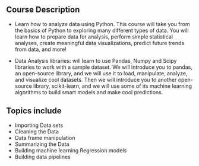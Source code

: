 ## **Course Description**
- Learn how to analyze data using Python. This course will take you from the basics of Python to exploring many different types of data. You will learn how to prepare data for analysis, perform simple statistical analyses, create meaningful data visualizations, predict future trends from data, and more!

- Data Analysis libraries: will learn to use Pandas, Numpy and Scipy libraries to work with a sample dataset. We will introduce you to pandas, an open-source library, and we will use it to load, manipulate, analyze, and visualize cool datasets. Then we will introduce you to another open-source library, scikit-learn, and we will use some of its machine learning algorithms to build smart models and make cool predictions.

## **Topics include**
- Importing Data sets
- Cleaning the Data
- Data frame manipulation
- Summarizing the Data
- Building machine learning Regression models
- Building data pipelines

